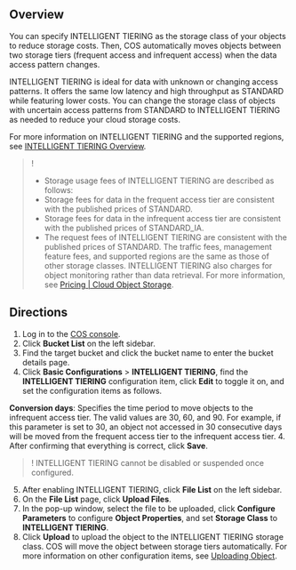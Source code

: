 ## Overview

You can specify INTELLIGENT TIERING as the storage class of your objects to reduce storage costs. Then, COS automatically moves objects between two storage tiers (frequent access and infrequent access) when the data access pattern changes.

INTELLIGENT TIERING is ideal for data with unknown or changing access patterns. It offers the same low latency and high throughput as STANDARD while featuring lower costs. You can change the storage class of objects with uncertain access patterns from STANDARD to INTELLIGENT TIERING as needed to reduce your cloud storage costs.

For more information on INTELLIGENT TIERING and the supported regions, see [INTELLIGENT TIERING Overview](https://intl.cloud.tencent.com/document/product/436/38305).

>!
> - Storage usage fees of INTELLIGENT TIERING are described as follows:
> - Storage fees for data in the frequent access tier are consistent with the published prices of STANDARD.
> - Storage fees for data in the infrequent access tier are consistent with the published prices of STANDARD_IA.
>- The request fees of INTELLIGENT TIERING are consistent with the published prices of STANDARD. The traffic fees, management feature fees, and supported regions are the same as those of other storage classes. INTELLIGENT TIERING also charges for object monitoring rather than data retrieval. For more information, see [Pricing | Cloud Object Storage](https://buy.intl.cloud.tencent.com/price/cos?lang=en&pg=).
> 

## Directions

1. Log in to the [COS console](https://console.cloud.tencent.com/cos5).
2. Click **Bucket List** on the left sidebar.
2. Find the target bucket and click the bucket name to enter the bucket details page.
3. Click **Basic Configurations** > **INTELLIGENT TIERING**, find the **INTELLIGENT TIERING** configuration item, click **Edit** to toggle it on, and set the configuration items as follows.

**Conversion days**: Specifies the time period to move objects to the infrequent access tier. The valid values are 30, 60, and 90. For example, if this parameter is set to 30, an object not accessed in 30 consecutive days will be moved from the frequent access tier to the infrequent access tier.
4. After confirming that everything is correct, click **Save**.
>! INTELLIGENT TIERING cannot be disabled or suspended once configured.
>

5. After enabling INTELLIGENT TIERING, click **File List** on the left sidebar.
6. On the **File List** page, click **Upload Files**.
7. In the pop-up window, select the file to be uploaded, click **Configure Parameters** to configure **Object Properties**, and set **Storage Class** to **INTELLIGENT TIERING**.
8. Click **Upload** to upload the object to the INTELLIGENT TIERING storage class. COS will move the object between storage tiers automatically. For more information on other configuration items, see [Uploading Object](https://intl.cloud.tencent.com/document/product/436/13321).



